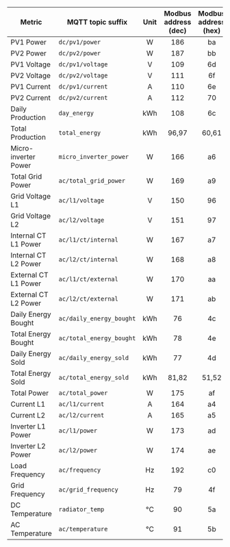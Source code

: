 |Metric|MQTT topic suffix|Unit|Modbus address (dec)|Modbus address (hex)|Modbus data type|Scale factor|
|---|---|:-:|:-:|:-:|:-:|:-:|
|PV1 Power|`dc/pv1/power`|W|186|ba|U_WORD|1|
|PV2 Power|`dc/pv2/power`|W|187|bb|U_WORD|1|
|PV1 Voltage|`dc/pv1/voltage`|V|109|6d|U_WORD|0.1|
|PV2 Voltage|`dc/pv2/voltage`|V|111|6f|U_WORD|0.1|
|PV1 Current|`dc/pv1/current`|A|110|6e|U_WORD|0.1|
|PV2 Current|`dc/pv2/current`|A|112|70|U_WORD|0.1|
|Daily Production|`day_energy`|kWh|108|6c|U_WORD|0.1|
|Total Production|`total_energy`|kWh|96,97|60,61|U_DWORD (LW,HW)|0.1|
|Micro-inverter Power|`micro_inverter_power`|W|166|a6|U_WORD|1|
|Total Grid Power|`ac/total_grid_power`|W|169|a9|S_WORD|1|
|Grid Voltage L1|`ac/l1/voltage`|V|150|96|U_WORD|0.1|
|Grid Voltage L2|`ac/l2/voltage`|V|151|97|U_WORD|0.1|
|Internal CT L1 Power|`ac/l1/ct/internal`|W|167|a7|S_WORD|1|
|Internal CT L2 Power|`ac/l2/ct/internal`|W|168|a8|S_WORD|1|
|External CT L1 Power|`ac/l1/ct/external`|W|170|aa|S_WORD|1|
|External CT L2 Power|`ac/l2/ct/external`|W|171|ab|S_WORD|1|
|Daily Energy Bought|`ac/daily_energy_bought`|kWh|76|4c|U_WORD|0.1|
|Total Energy Bought|`ac/total_energy_bought`|kWh|78|4e|U_WORD|0.1|
|Daily Energy Sold|`ac/daily_energy_sold`|kWh|77|4d|U_WORD|0.1|
|Total Energy Sold|`ac/total_energy_sold`|kWh|81,82|51,52|U_DWORD (LW,HW)|0.1|
|Total Power|`ac/total_power`|W|175|af|S_WORD|1|
|Current L1|`ac/l1/current`|A|164|a4|S_WORD|0.01|
|Current L2|`ac/l2/current`|A|165|a5|S_WORD|0.01|
|Inverter L1 Power|`ac/l1/power`|W|173|ad|S_WORD|1|
|Inverter L2 Power|`ac/l2/power`|W|174|ae|S_WORD|1|
|Load Frequency|`ac/frequency`|Hz|192|c0|U_WORD|0.01|
|Grid Frequency|`ac/grid_frequency`|Hz|79|4f|U_WORD|0.01|
|DC Temperature|`radiator_temp`|°C|90|5a|S_WORD|0.1|
|AC Temperature|`ac/temperature`|°C|91|5b|S_WORD|0.1|
